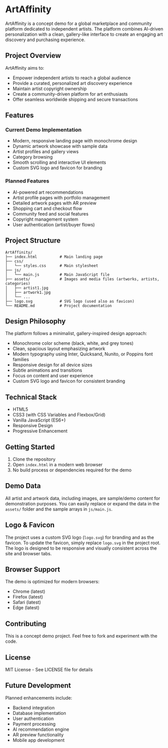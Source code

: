 # ArtAffinity

ArtAffinity is a concept demo for a global marketplace and community platform dedicated to independent artists. The platform combines AI-driven personalization with a clean, gallery-like interface to create an engaging art discovery and purchasing experience.

## Project Overview

ArtAffinity aims to:
- Empower independent artists to reach a global audience
- Provide a curated, personalized art discovery experience
- Maintain artist copyright ownership
- Create a community-driven platform for art enthusiasts
- Offer seamless worldwide shipping and secure transactions

## Features

### Current Demo Implementation
- Modern, responsive landing page with monochrome design
- Dynamic artwork showcase with sample data
- Artist profiles and gallery views
- Category browsing
- Smooth scrolling and interactive UI elements
- Custom SVG logo and favicon for branding

### Planned Features
- AI-powered art recommendations
- Artist profile pages with portfolio management
- Detailed artwork pages with AR preview
- Shopping cart and checkout flow
- Community feed and social features
- Copyright management system
- User authentication (artist/buyer flows)

## Project Structure

```
ArtAffinity/
├── index.html          # Main landing page
├── css/
│   └── styles.css      # Main stylesheet
├── js/
│   └── main.js         # Main JavaScript file
├── assets/             # Images and media files (artworks, artists, categories)
│   ├── artist1.jpg
│   ├── artwork1.jpg
│   └── ...
├── logo.svg            # SVG logo (used also as favicon)
└── README.md           # Project documentation
```

## Design Philosophy

The platform follows a minimalist, gallery-inspired design approach:
- Monochrome color scheme (black, white, and grey tones)
- Clean, spacious layout emphasizing artwork
- Modern typography using Inter, Quicksand, Nunito, or Poppins font families
- Responsive design for all device sizes
- Subtle animations and transitions
- Focus on content and user experience
- Custom SVG logo and favicon for consistent branding

## Technical Stack

- HTML5
- CSS3 (with CSS Variables and Flexbox/Grid)
- Vanilla JavaScript (ES6+)
- Responsive Design
- Progressive Enhancement

## Getting Started

1. Clone the repository
2. Open `index.html` in a modern web browser
3. No build process or dependencies required for the demo

## Demo Data

All artist and artwork data, including images, are sample/demo content for demonstration purposes. You can easily replace or expand the data in the `assets/` folder and the sample arrays in `js/main.js`.

## Logo & Favicon

The project uses a custom SVG logo (`logo.svg`) for branding and as the favicon. To update the favicon, simply replace `logo.svg` in the project root. The logo is designed to be responsive and visually consistent across the site and browser tabs.

## Browser Support

The demo is optimized for modern browsers:
- Chrome (latest)
- Firefox (latest)
- Safari (latest)
- Edge (latest)

## Contributing

This is a concept demo project. Feel free to fork and experiment with the code.

## License

MIT License - See LICENSE file for details

## Future Development

Planned enhancements include:
- Backend integration
- Database implementation
- User authentication
- Payment processing
- AI recommendation engine
- AR preview functionality
- Mobile app development 
